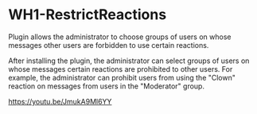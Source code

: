 # WH1-RestrictReactions
Plugin allows the administrator to choose groups of users on whose messages other users are forbidden to use certain reactions.

After installing the plugin, the administrator can select groups of users on whose messages certain reactions are prohibited to other users. For example, the administrator can prohibit users from using the "Clown" reaction on messages from users in the "Moderator" group.

https://youtu.be/JmukA9Ml6YY
